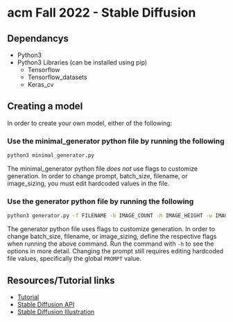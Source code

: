 # acm Fall 2022 - Stable Diffusion

## Dependancys
* Python3
* Python3 Libraries (can be installed using pip)
  * Tensorflow
  * Tensorflow_datasets
  * Keras_cv

## Creating a model
In order to create your own model, either of the following:
### Use the minimal_generator python file by running the following
```bash
python3 minimal_generator.py
```
The minimal_generator python file _does not_ use flags to customize generation. In order to change prompt, batch_size, filename, 
or image_sizing, you must edit hardcoded values in the file.

### Use the generator python file by running the following
```bash
python3 generator.py -f FILENAME -b IMAGE_COUNT -h IMAGE_HEIGHT -w IMAGE_WIDTH
```
The generator python file uses flags to customize generation. In order to change batch_size, filename, 
or image_sizing, define the respective flags when running the above command. Run the command with `-h` to see 
the options in more detail. Changing the prompt still requires editing hardcoded file values, specifically the global `PROMPT` value.

## Resources/Tutorial links
* [Tutorial](https://keras.io/guides/keras_cv/generate_images_with_stable_diffusion/)
* [Stable Diffusion API](https://keras.io/api/keras_cv/models/stable_diffusion/)
* [Stable Diffusion Illustration](https://jalammar.github.io/illustrated-stable-diffusion/)
